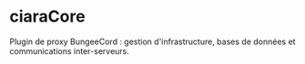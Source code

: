 # ciaraCore
Plugin de proxy BungeeCord : gestion d'infrastructure, bases de données et communications inter-serveurs.
